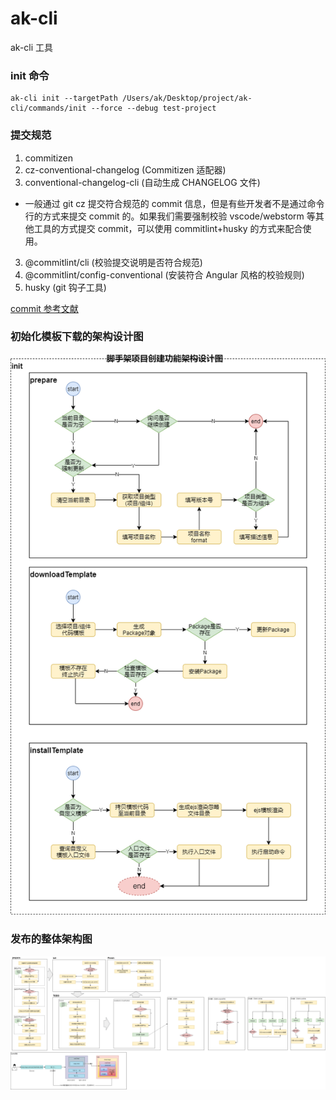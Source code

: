 # ak-cli

ak-cli 工具

### init 命令

```
ak-cli init --targetPath /Users/ak/Desktop/project/ak-cli/commands/init --force --debug test-project
```

### 提交规范

1. commitizen
2. cz-conventional-changelog (Commitizen 适配器)
3. conventional-changelog-cli (自动生成 CHANGELOG 文件)

- 一般通过 git cz 提交符合规范的 commit 信息，但是有些开发者不是通过命令行的方式来提交 commit 的。如果我们需要强制校验 vscode/webstorm 等其他工具的方式提交 commit，可以使用 commitlint+husky 的方式来配合使用。

3. @commitlint/cli (校验提交说明是否符合规范)
4. @commitlint/config-conventional (安装符合 Angular 风格的校验规则)
5. husky (git 钩子工具)

[commit 参考文献](https://godbasin.github.io/2019/11/10/change-log/)

### 初始化模板下载的架构设计图
![init模板下载架构图](./doc/diagram/init-model-design.png)

### 发布的整体架构图

![脚手架发布整体架构设计](./doc/diagram/publish-architecture-design.png)
